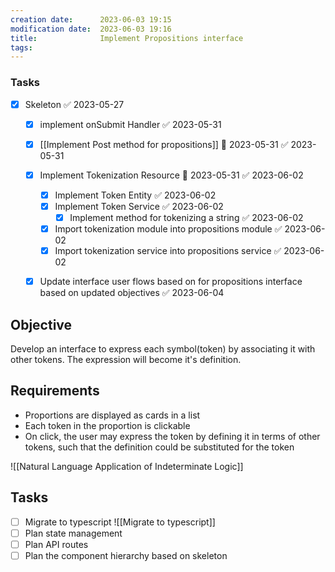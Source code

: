 ```yaml
---
creation date:		2023-06-03 19:15
modification date:	2023-06-03 19:16
title: 				Implement Propositions interface
tags:
---
```

### Tasks
- [x] Skeleton ✅ 2023-05-27
	- [x] implement onSubmit Handler ✅ 2023-05-31
	- [x] [[Implement Post method for propositions]] 📅 2023-05-31 ✅ 2023-05-31
	- [x] Implement Tokenization Resource 📅 2023-05-31 ✅ 2023-06-02
		- [x] Implement Token Entity ✅ 2023-06-02
		- [x] Implement Token Service ✅ 2023-06-02
			- [x] Implement method for tokenizing a string ✅ 2023-06-02
		- [x] Import tokenization module into propositions module ✅ 2023-06-02
		- [x] Import tokenization service into propositions service ✅ 2023-06-02
	- [x] Update interface user flows based on for propositions interface based on updated objectives ✅ 2023-06-04

	
## Objective
Develop an interface to express each symbol(token) by associating it with other tokens. The expression will become it's definition. 

## Requirements
* Proportions are displayed as cards in a list
* Each token in the proportion is clickable
* On click, the user may express the token by defining it in terms of other tokens, such that the definition could be substituted for the token 

![[Natural Language Application of Indeterminate Logic]]

## Tasks
- [ ] Migrate to typescript ![[Migrate to typescript]]
- [ ] Plan state management
- [ ] Plan API routes
- [ ] Plan the component hierarchy based on skeleton
